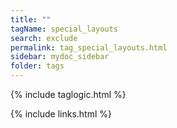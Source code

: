 ```yaml
---
title: ""
tagName: special_layouts
search: exclude
permalink: tag_special_layouts.html
sidebar: mydoc_sidebar
folder: tags
---
```


{% include taglogic.html %}

{% include links.html %}
